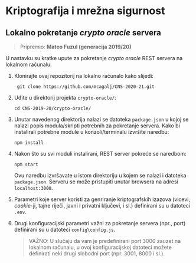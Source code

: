 # **Kriptografija i mrežna sigurnost**

## Lokalno pokretanje  _crypto oracle_ servera

> Pripremio: **Mateo Fuzul (generacija 2019/20)**

U nastavku su kratke upute za pokretanje _crypto oracle_ REST servera na lokalnom računalu.

1. Klonirajte ovaj repozitorij na lokalno računalo kako slijedi:

   ```console
    git clone https://github.com/mcagalj/CNS-2020-21.git
   ```

2. Uđite u direktorij projekta `crypto-oracle/`:

    ```console
    cd CNS-2019-20/crypto-oracle/
    ```

3. Unutar navedenog direktorija nalazi se datoteka `package.json` u kojoj se nalazi popis modula/skripti potrebnih za pokretanje servera. Kako bi instalirali potrebne module u konzoli/terminalu izvršite naredbu:

   ```console
   npm install
   ```

4. Nakon što su svi moduli instalirani, REST server pokreće se naredbom:

   ```console
   npm start
   ```

   Ovu naredbu  izvršavate u istom direktoriju u kojem se nalazi i datoteka `package.json`. Serveru se može pristupiti unutar browsera na adresi `localhost:3000`.

5. Parametri koje server koristi za genriranje kriptografskih izazova (vicevi, _cookie_-ji, tajne riječi, javni i privatni ključevi, i sl.) definirani su u datoteci `.env`.

6. Drugi konfiguracijski parametri važni za pokretanje servera (npr., port) definirani su u datoteci `config\config.js`. 
    > VAŽNO: U slučaju da vam je predefinirani port 3000 zauzet na lokalnom računalu, u ovoj konfiguracijskoj datoteci možete definirati neki drugi slobodni port (npr. 3001, 8000 i sl.).

